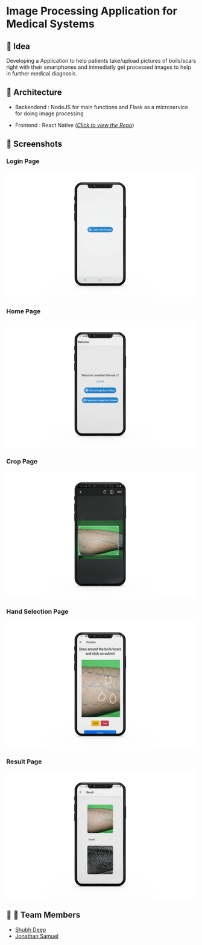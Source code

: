 # Image Processing Application for Medical Systems

## :brain: Idea

Developing a Application to help patients take/upload pictures of boils/scars right with their smartphones and immediatly get processed images to help in further medical diagnosis.

## :triangular_ruler: Architecture

- Backendend : NodeJS for main functions and Flask as a microservice for doing image processing

- Frontend : React Native ([_Click to view the Repo_](https://github.com/shubh128/ProjectFrontEnd))

## :iphone: Screenshots

### Login Page

![Login Page](./resources/login_new.jpg)

### Home Page

![Home Page](./resources/home_new.jpg)

### Crop Page

![Crop Page](./resources/crop_new.jpg)

### Hand Selection Page

![Hand Selection Page](./resources/crop_byhand_new.jpg)

### Result Page

![Result Page](./resources/result_new.jpg)

## :fist_right: :fist_left: Team Members

- [Shubh Deep](https://github.com/shubh128)
- [Jonathan Samuel](https://github.com/Joe2k)

